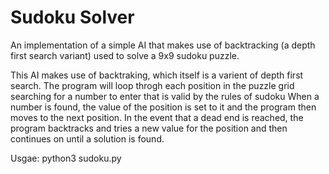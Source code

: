 # Sudoku Solver
An implementation of a simple AI that makes use of backtracking (a depth first search variant) used to solve a 9x9 sudoku puzzle.

This AI makes use of backtraking, which itself is a varient of depth first search. The program will loop throgh each position in the puzzle grid searching for a number to enter that is valid by the rules of sudoku When a number is found, the value of the position is set to it and the program then moves to the next position. In the event that a dead end is reached, the program backtracks and tries a new value for the position and then continues on until a solution is found. 

Usgae: python3 sudoku.py
